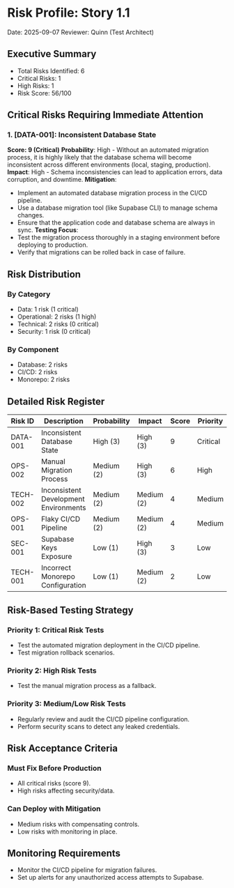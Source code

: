# Risk Profile: Story 1.1

Date: 2025-09-07
Reviewer: Quinn (Test Architect)

## Executive Summary

- Total Risks Identified: 6
- Critical Risks: 1
- High Risks: 1
- Risk Score: 56/100

## Critical Risks Requiring Immediate Attention

### 1. [DATA-001]: Inconsistent Database State

**Score: 9 (Critical)**
**Probability**: High - Without an automated migration process, it is highly likely that the database schema will become inconsistent across different environments (local, staging, production).
**Impact**: High - Schema inconsistencies can lead to application errors, data corruption, and downtime.
**Mitigation**:
- Implement an automated database migration process in the CI/CD pipeline.
- Use a database migration tool (like Supabase CLI) to manage schema changes.
- Ensure that the application code and database schema are always in sync.
**Testing Focus**:
- Test the migration process thoroughly in a staging environment before deploying to production.
- Verify that migrations can be rolled back in case of failure.

## Risk Distribution

### By Category
- Data: 1 risk (1 critical)
- Operational: 2 risks (1 high)
- Technical: 2 risks (0 critical)
- Security: 1 risk (0 critical)

### By Component
- Database: 2 risks
- CI/CD: 2 risks
- Monorepo: 2 risks

## Detailed Risk Register

| Risk ID  | Description                               | Probability | Impact     | Score | Priority |
| -------- | ----------------------------------------- | ----------- | ---------- | ----- | -------- |
| DATA-001 | Inconsistent Database State               | High (3)    | High (3)   | 9     | Critical |
| OPS-002  | Manual Migration Process                  | Medium (2)  | High (3)   | 6     | High     |
| TECH-002 | Inconsistent Development Environments     | Medium (2)  | Medium (2) | 4     | Medium   |
| OPS-001  | Flaky CI/CD Pipeline                      | Medium (2)  | Medium (2) | 4     | Medium   |
| SEC-001  | Supabase Keys Exposure                    | Low (1)     | High (3)   | 3     | Low      |
| TECH-001 | Incorrect Monorepo Configuration          | Low (1)     | Medium (2) | 2     | Low      |

## Risk-Based Testing Strategy

### Priority 1: Critical Risk Tests
- Test the automated migration deployment in the CI/CD pipeline.
- Test migration rollback scenarios.

### Priority 2: High Risk Tests
- Test the manual migration process as a fallback.

### Priority 3: Medium/Low Risk Tests
- Regularly review and audit the CI/CD pipeline configuration.
- Perform security scans to detect any leaked credentials.

## Risk Acceptance Criteria

### Must Fix Before Production
- All critical risks (score 9).
- High risks affecting security/data.

### Can Deploy with Mitigation
- Medium risks with compensating controls.
- Low risks with monitoring in place.

## Monitoring Requirements

- Monitor the CI/CD pipeline for migration failures.
- Set up alerts for any unauthorized access attempts to Supabase.
